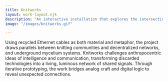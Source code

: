 ```yaml
---
title: Knitworks
layout: work-layout.njk
description: "An interactive installation that explores the intersection of fiber arts and network infrastructure."
image: "/images/knitworks.gif"

---
```


 Using recycled Ethernet cables as both material and metaphor, the project draws parallels between knitting communities and decentralized networks, and underground mycelium systems. Knitworks challenges anthropocentric ideas of intelligence and communication, transforming discarded technologies into a living, luminous network of shared signals. Through iterative prototyping, the work bridges analog craft and digital logic to reveal unexpected connections.

